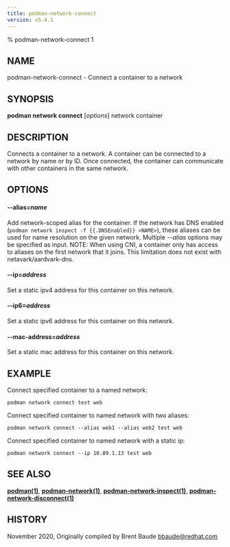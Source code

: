 ```yaml
---
title: podman-network-connect
version: v5.4.1
---
```


% podman-network-connect 1

## NAME
podman\-network\-connect - Connect a container to a network

## SYNOPSIS
**podman network connect** [*options*] network container

## DESCRIPTION
Connects a container to a network. A container can be connected to a network by name or by ID.
Once connected, the container can communicate with other containers in the same network.

## OPTIONS
#### **--alias**=*name*
Add network-scoped alias for the container. If the network has DNS enabled (`podman network inspect -f {{.DNSEnabled}} <NAME>`),
these aliases can be used for name resolution on the given network.  Multiple *--alias* options may be specified as input.
NOTE: When using CNI, a container only has access to aliases on the first network that it joins. This limitation does
not exist with netavark/aardvark-dns.

#### **--ip**=*address*
Set a static ipv4 address for this container on this network.

#### **--ip6**=*address*
Set a static ipv6 address for this container on this network.

#### **--mac-address**=*address*
Set a static mac address for this container on this network.

## EXAMPLE

Connect specified container to a named network:
```
podman network connect test web
```

Connect specified container to named network with two aliases:
```
podman network connect --alias web1 --alias web2 test web
```

Connect specified container to named network with a static ip:
```
podman network connect --ip 10.89.1.13 test web
```

## SEE ALSO
**[podman(1)](podman.1.md)**, **[podman-network(1)](podman-network.1.md)**, **[podman-network-inspect(1)](podman-network-inspect.1.md)**, **[podman-network-disconnect(1)](podman-network-disconnect.1.md)**

## HISTORY
November 2020, Originally compiled by Brent Baude <bbaude@redhat.com>

